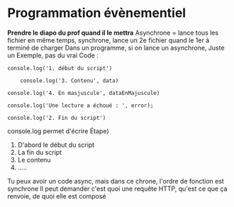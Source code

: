 
# Programmation évènementiel 
**Prendre le diapo du prof quand il le mettra**
Asynchrone = lance tous les fichier en même temps, 
synchrone, lance un 2e fichier quand le 1er à terminé de charger 
Dans un programme, 
si on lance un asynchrone, 
Juste un Exemple, pas du vrai Code : 
````
console.log('1. début du script')

	console.log('3. Contenu', data)

console.log('4. En masjuscule', dataEnMajuscule)

console.log('Une lecture a échoué : ', error);

console.log('2. Fin du script')
`````
console.log permet d'écrire
Étape)
1. D'abord le début du script
2. La fin du script
3. Le contenu
4. .....

Tu peux avoir un code async, mais dans ce chrone, l'ordre de fonction est synchrone
Il peut demander c'est quoi une requête HTTP, qu'est ce que ça renvoie, de quoi elle est composé 